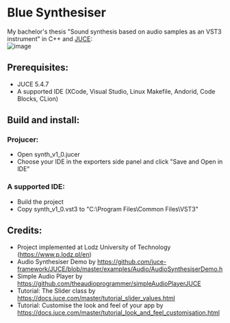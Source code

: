 # Blue Synthesiser
My bachelor's thesis "Sound synthesis based on audio samples as an VST3 instrument" in C++ and [JUCE](https://juce.com):<br/>![image](https://user-images.githubusercontent.com/62397363/79278180-8428df80-7eab-11ea-978e-976abcbf1bd9.png)

## Prerequisites:
- JUCE 5.4.7
- A supported IDE (XCode, Visual Studio, Linux Makefile, Andorid, Code Blocks, CLion)

## Build and install:
### Projucer:
- Open synth_v1_0.jucer
- Choose your IDE in the exporters side panel and click "Save and Open in IDE"
### A supported IDE:
- Build the project
- Copy synth_v1_0.vst3 to "C:\Program Files\Common Files\VST3"

## Credits:
- Project implemented at Lodz University of Technology (https://www.p.lodz.pl/en)
- Audio Synthesiser Demo by https://github.com/juce-framework/JUCE/blob/master/examples/Audio/AudioSynthesiserDemo.h
- Simple Audio Player by https://github.com/theaudioprogrammer/simpleAudioPlayerJUCE
- Tutorial: The Slider class by https://docs.juce.com/master/tutorial_slider_values.html
- Tutorial: Customise the look and feel of your app by https://docs.juce.com/master/tutorial_look_and_feel_customisation.html
